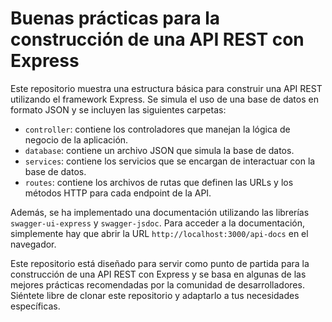 

# Buenas prácticas para la construcción de una API REST con Express

Este repositorio muestra una estructura básica para construir una API REST utilizando el framework Express. Se simula el uso de una base de datos en formato JSON y se incluyen las siguientes carpetas:

- `controller`: contiene los controladores que manejan la lógica de negocio de la aplicación.
- `database`: contiene un archivo JSON que simula la base de datos.
- `services`: contiene los servicios que se encargan de interactuar con la base de datos.
- `routes`: contiene los archivos de rutas que definen las URLs y los métodos HTTP para cada endpoint de la API.

Además, se ha implementado una documentación utilizando las librerías `swagger-ui-express` y `swagger-jsdoc`. Para acceder a la documentación, simplemente hay que abrir la URL `http://localhost:3000/api-docs` en el navegador.

Este repositorio está diseñado para servir como punto de partida para la construcción de una API REST con Express y se basa en algunas de las mejores prácticas recomendadas por la comunidad de desarrolladores. Siéntete libre de clonar este repositorio y adaptarlo a tus necesidades específicas.
